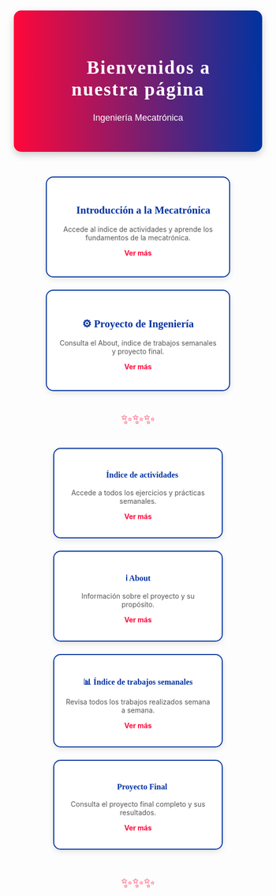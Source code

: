 <!-- Encabezado degradado profesional -->
<div style="text-align:center; padding:40px; border-radius:15px; background:linear-gradient(90deg, #FF073A, #0033A0); color:white; margin-bottom:50px; box-shadow:0 6px 15px rgba(0,0,0,0.2);">
  <h1 style="font-family:Georgia; font-size:38px; font-weight:900; letter-spacing:2px;">🤖 Bienvenidos a nuestra página</h1>
  <p style="font-family:Verdana, sans-serif; font-size:18px; margin-top:10px;">Ingeniería Mecatrónica</p>
</div>

<!-- Contenedor de tarjetas principales -->
<div style="display:flex; flex-wrap:wrap; justify-content:center; gap:25px; margin-bottom:40px;">

  <!-- Tarjeta 1: Introducción -->
  <div style="background:#ffffff; border:2px solid #0033A0; border-radius:15px; padding:25px; width:320px; box-shadow:0 4px 12px rgba(0,0,0,0.1); transition: transform 0.3s; cursor:pointer;"
       onmouseover="this.style.transform='translateY(-5px)';" onmouseout="this.style.transform='translateY(0px)';">
    <h2 style="color:#0033A0; font-family:Georgia; text-align:center;">📘 Introducción a la Mecatrónica</h2>
    <p style="text-align:center; color:#555;">Accede al índice de actividades y aprende los fundamentos de la mecatrónica.</p>
    <p style="text-align:center;">
      <a href="https://adrian-623.github.io/PortafolioA/Ing_Mecatronica/Introducci%C3%B3n_a_la_mecatr%C3%B3nica/Introduccion_a_la_Mecatrncia/" 
         style="color:#FF073A; font-weight:bold; text-decoration:none;">Ver más</a>
    </p>
  </div>

  <!-- Tarjeta 2: Proyecto de Ingeniería -->
  <div style="background:#ffffff; border:2px solid #0033A0; border-radius:15px; padding:25px; width:320px; box-shadow:0 4px 12px rgba(0,0,0,0.1); transition: transform 0.3s; cursor:pointer;"
       onmouseover="this.style.transform='translateY(-5px)';" onmouseout="this.style.transform='translateY(0px)';">
    <h2 style="color:#0033A0; font-family:Georgia; text-align:center;">⚙️ Proyecto de Ingeniería</h2>
    <p style="text-align:center; color:#555;">Consulta el About, índice de trabajos semanales y proyecto final.</p>
    <p style="text-align:center;">
      <a href="https://adrian-623.github.io/PortafolioA/Ing_Mecatronica/Proyecto%20de%20Ingenieria/01%20Portada/" 
         style="color:#FF073A; font-weight:bold; text-decoration:none;">Ver más</a>
    </p>
  </div>

</div>

<!-- Separador decorativo -->
<div style="text-align:center; margin:40px 0;">
  <span style="font-size:28px; color:#FF073A;">✨✨✨</span>
</div>

<!-- Contenedor de tarjetas secundarias (subsecciones) -->
<div style="display:flex; flex-wrap:wrap; justify-content:center; gap:25px; margin-bottom:50px;">

  <!-- Tarjeta 3: Índice de actividades -->
  <div style="background:#ffffff; border:2px solid #0033A0; border-radius:15px; padding:20px; width:300px; box-shadow:0 4px 12px rgba(0,0,0,0.1); transition: transform 0.3s; cursor:pointer;"
       onmouseover="this.style.transform='translateY(-5px)';" onmouseout="this.style.transform='translateY(0px)';">
    <h3 style="color:#0033A0; font-family:Georgia; text-align:center;">📝 Índice de actividades</h3>
    <p style="text-align:center; color:#555;">Accede a todos los ejercicios y prácticas semanales.</p>
    <p style="text-align:center;">
      <a href="https://adrian-623.github.io/PortafolioA/Ing_Mecatronica/Introducci%C3%B3n_a_la_mecatr%C3%B3nica/Actividades/1%20Indice/" 
         style="color:#FF073A; font-weight:bold; text-decoration:none;">Ver más</a>
    </p>
  </div>

  <!-- Tarjeta 4: About -->
  <div style="background:#ffffff; border:2px solid #0033A0; border-radius:15px; padding:20px; width:300px; box-shadow:0 4px 12px rgba(0,0,0,0.1); transition: transform 0.3s; cursor:pointer;"
       onmouseover="this.style.transform='translateY(-5px)';" onmouseout="this.style.transform='translateY(0px)';">
    <h3 style="color:#0033A0; font-family:Georgia; text-align:center;">ℹ️ About</h3>
    <p style="text-align:center; color:#555;">Información sobre el proyecto y su propósito.</p>
    <p style="text-align:center;">
      <a href="https://adrian-623.github.io/PortafolioA/Ing_Mecatronica/Proyecto%20de%20Ingenieria/03%20About/" 
         style="color:#FF073A; font-weight:bold; text-decoration:none;">Ver más</a>
    </p>
  </div>

  <!-- Tarjeta 5: Índice de trabajos semanales -->
  <div style="background:#ffffff; border:2px solid #0033A0; border-radius:15px; padding:20px; width:300px; box-shadow:0 4px 12px rgba(0,0,0,0.1); transition: transform 0.3s; cursor:pointer;"
       onmouseover="this.style.transform='translateY(-5px)';" onmouseout="this.style.transform='translateY(0px)';">
    <h3 style="color:#0033A0; font-family:Georgia; text-align:center;">📊 Índice de trabajos semanales</h3>
    <p style="text-align:center; color:#555;">Revisa todos los trabajos realizados semana a semana.</p>
    <p style="text-align:center;">
      <a href="#" style="color:#FF073A; font-weight:bold; text-decoration:none;">Ver más</a>
    </p>
  </div>

  <!-- Tarjeta 6: Proyecto Final -->
  <div style="background:#ffffff; border:2px solid #0033A0; border-radius:15px; padding:20px; width:300px; box-shadow:0 4px 12px rgba(0,0,0,0.1); transition: transform 0.3s; cursor:pointer;"
       onmouseover="this.style.transform='translateY(-5px)';" onmouseout="this.style.transform='translateY(0px)';">
    <h3 style="color:#0033A0; font-family:Georgia; text-align:center;">🏁 Proyecto Final</h3>
    <p style="text-align:center; color:#555;">Consulta el proyecto final completo y sus resultados.</p>
    <p style="text-align:center;">
      <a href="https://adrian-623.github.io/PortafolioA/Ing_Mecatronica/Proyecto%20de%20Ingenieria/Proyecto%20FInal/" 
         style="color:#FF073A; font-weight:bold; text-decoration:none;">Ver más</a>
    </p>
  </div>

</div>

<!-- Separador final -->
<div style="text-align:center; margin:40px 0;">
  <span style="font-size:28px; color:#FF073A;">✨✨✨</span>
</div>
